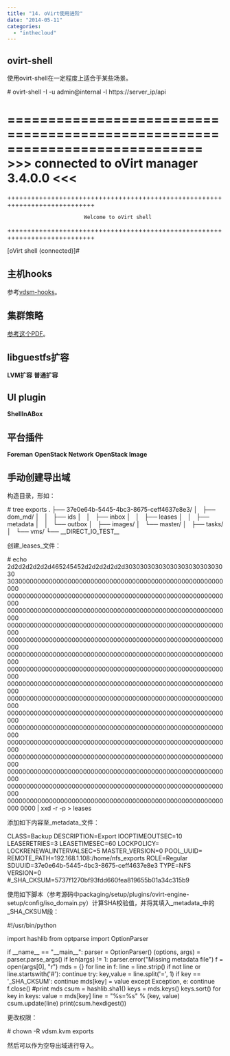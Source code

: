 ```yaml
---
title: "14. oVirt使用进阶"
date: "2014-05-11"
categories: 
  - "inthecloud"
---
```


## ovirt-shell

使用ovirt-shell在一定程度上适合于某些场景。

\# ovirt-shell -I -u admin@internal -l https://server\_ip/api

  ============================================================================
                      >>> connected to oVirt manager 3.4.0.0 <<<
  ============================================================================

  ++++++++++++++++++++++++++++++++++++++++++++++++++++++++++++++++++++++++++++

                             Welcome to oVirt shell

  ++++++++++++++++++++++++++++++++++++++++++++++++++++++++++++++++++++++++++++

\[oVirt shell (connected)\]#

## 主机hooks

参考[vdsm-hooks](https://github.com/oVirt/vdsm/tree/master/vdsm_hooks)。

## 集群策略

[参考这个PDF](http://www.ovirt.org/images/2/2a/Scheduler-Deep-Dive-oVirt.pdf)。

## libguestfs扩容

**LVM扩容** **普通扩容**

## UI plugin

**ShellInABox**

## 平台插件

**Foreman** **OpenStack Network** **OpenStack Image**

## 手动创建导出域

构造目录，形如：

\# tree exports
.
├── 37e0e64b-5445-4bc3-8675-ceff4637e8e3/
│   ├── dom\_md/
│   │   ├── ids
│   │   ├── inbox
│   │   ├── leases
│   │   ├── metadata
│   │   └── outbox
│   ├── images/
│   └── master/
│       ├── tasks/
│       └── vms/
└── \_\_DIRECT\_IO\_TEST\_\_

创建_leases_文件：

\# echo 2d2d2d2d2d2d465245452d2d2d2d2d2d3030303030303030303030303030
303000000000000000000000000000000000000000000000000000000000
000000000000000000000000000000000000000000000000000000000000
000000000000000000000000000000000000000000000000000000000000
000000000000000000000000000000000000000000000000000000000000
000000000000000000000000000000000000000000000000000000000000
000000000000000000000000000000000000000000000000000000000000
000000000000000000000000000000000000000000000000000000000000
000000000000000000000000000000000000000000000000000000000000
000000000000000000000000000000000000000000000000000000000000
000000000000000000000000000000000000000000000000000000000000
000000000000000000000000000000000000000000000000000000000000
000000000000000000000000000000000000000000000000000000000000
000000000000000000000000000000000000000000000000000000000000
000000000000000000000000000000000000000000000000000000000000
000000000000000000000000000000000000000000000000000000000000
000000000000000000000000000000000000000000000000000000000000
0000 | xxd -r -p > leases

添加如下内容至_metadata_文件：

CLASS=Backup
DESCRIPTION=Export
IOOPTIMEOUTSEC=10
LEASERETRIES=3
LEASETIMESEC=60
LOCKPOLICY=
LOCKRENEWALINTERVALSEC=5
MASTER\_VERSION=0
POOL\_UUID=
REMOTE\_PATH=192.168.1.108:/home/nfs\_exports
ROLE=Regular
SDUUID=37e0e64b-5445-4bc3-8675-ceff4637e8e3
TYPE=NFS
VERSION=0
#\_SHA\_CKSUM=5737f1270bf93fdd660fea819655b01a34c315b9

使用如下脚本（参考源码中packaging/setup/plugins/ovirt-engine-setup/config/iso\_domain.py）计算SHA校验值，并将其填入_metadata_中的\_SHA\_CKSUM段：

#!/usr/bin/python

import hashlib
from optparse import OptionParser

if \_\_name\_\_  == "\_\_main\_\_":
    parser = OptionParser()
    (options, args) = parser.parse\_args()
    if len(args) != 1:
        parser.error("Missing metadata file")
    f = open(args\[0\], "r")
    mds = {}
    for line in f:
        line = line.strip()
        if not line or line.startswith('#'):
            continue
        try:
            key,value = line.split('=', 1)
            if key == '\_SHA\_CKSUM':
                continue
            mds\[key\] = value
        except Exception, e:
            continue
    f.close()
    #print mds
    csum = hashlib.sha1()
    keys = mds.keys()
    keys.sort()
    for key in keys:
        value = mds\[key\]
        line = "%s=%s" % (key, value)
        csum.update(line)
    print(csum.hexdigest())

更改权限：

\# chown -R vdsm.kvm exports

然后可以作为空导出域进行导入。
